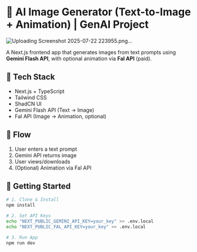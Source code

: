 # 🧠 AI Image Generator (Text-to-Image + Animation) | GenAI Project
![Uploading Screenshot 2025-07-22 223955.png…]()

A Next.js frontend app that generates images from text prompts using **Gemini Flash API**, with optional animation via **Fal API** (paid).

## 🧩 Tech Stack

- Next.js + TypeScript
- Tailwind CSS
- ShadCN UI
- Gemini Flash API (Text → Image)
- Fal API (Image → Animation, optional)

## 🔄 Flow

1. User enters a text prompt  
2. Gemini API returns image  
3. User views/downloads  
4. (Optional) Animation via Fal API

## 🚀 Getting Started

```bash
# 1. Clone & Install
npm install

# 2. Set API Keys
echo "NEXT_PUBLIC_GEMINI_API_KEY=your_key" >> .env.local
echo "NEXT_PUBLIC_FAL_API_KEY=your_key" >> .env.local

# 3. Run App
npm run dev
